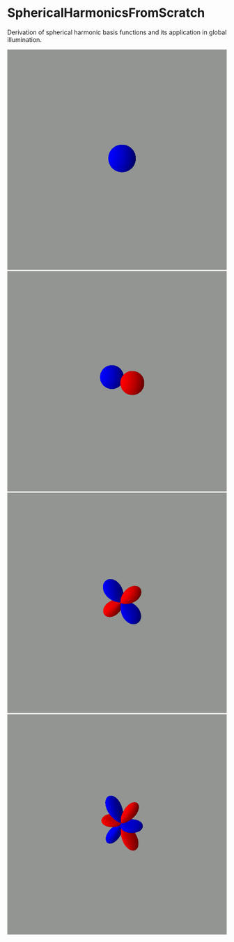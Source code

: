 # SphericalHarmonicsFromScratch
Derivation of spherical harmonic basis functions and its application in global illumination.

![alt text](https://github.com/Beatthezombie/SphericalHarmonicsFromScratch/blob/main/figures/sh_lobe_0_0.png?raw=true)
![alt text](https://github.com/Beatthezombie/SphericalHarmonicsFromScratch/blob/main/figures/sh_lobe_1_1.png?raw=true)
![alt text](https://github.com/Beatthezombie/SphericalHarmonicsFromScratch/blob/main/figures/sh_lobe_2_1.png?raw=true)
![alt text](https://github.com/Beatthezombie/SphericalHarmonicsFromScratch/blob/main/figures/sh_lobe_3_1.png?raw=true)

